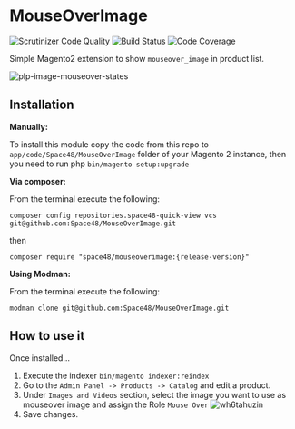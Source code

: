 # MouseOverImage
[![Scrutinizer Code Quality](https://scrutinizer-ci.com/g/Space48/MouseOverImage/badges/quality-score.png?b=master&s=986facce0d5ea9e46ed1249d5d8857ae3d2d9cfb)](https://scrutinizer-ci.com/g/Space48/MouseOverImage/?branch=master)
[![Build Status](https://scrutinizer-ci.com/g/Space48/MouseOverImage/badges/build.png?b=master&s=c7e441ea1e92ab0502a6788e39caca51e7b46f6c)](https://scrutinizer-ci.com/g/Space48/MouseOverImage/build-status/master)
[![Code Coverage](https://scrutinizer-ci.com/g/Space48/MouseOverImage/badges/coverage.png?b=master&s=fd6591d20cd1dfb98aed4fdbcce46986ef1e4bd4)](https://scrutinizer-ci.com/g/Space48/MouseOverImage/?branch=master)

Simple Magento2 extension to show `mouseover_image` in product list.

![plp-image-mouseover-states](https://cloud.githubusercontent.com/assets/14164128/23297878/28a5370e-fa73-11e6-8692-da5fc6138a18.png)

## Installation

**Manually:**

To install this module copy the code from this repo to `app/code/Space48/MouseOverImage` folder of your Magento 2 instance, then you need to run php `bin/magento setup:upgrade`

**Via composer:**

From the terminal execute the following:

`composer config repositories.space48-quick-view vcs git@github.com:Space48/MouseOverImage.git`

then

`composer require "space48/mouseoverimage:{release-version}"`

**Using Modman:**

From the terminal execute the following:

`modman clone git@github.com:Space48/MouseOverImage.git`

## How to use it

Once installed...

1. Execute the indexer `bin/magento indexer:reindex`
2. Go to the `Admin Panel -> Products -> Catalog` and edit a product.
3. Under `Images and Videos` section, select the image you want to use as mouseover image and assign the Role `Mouse Over`
![wh6tahuzin](https://user-images.githubusercontent.com/1080386/30275755-483ac376-96fa-11e7-939e-63426fab50b3.gif)
4. Save changes.
